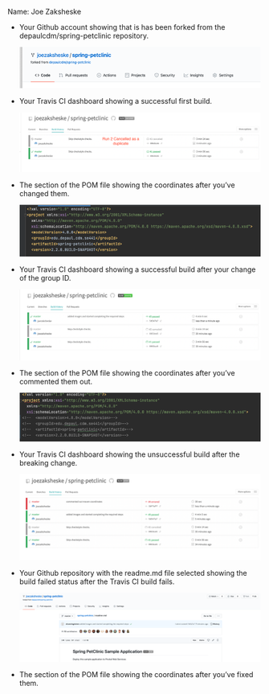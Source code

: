 Name: Joe Zaksheske

- Your Github account showing that is has been forked from the depaulcdm/spring-petclinic repository.

    ![github fork](images/joefork.png)

- Your Travis CI dashboard showing a successful first build.

    ![travis first build](images/travisbuild1.png)

- The section of the POM file showing the coordinates after you’ve changed them.

    ![initial pom change](images/initialpomchange.png)

- Your Travis CI dashboard showing a successful build after your change of the group ID.

    ![travis after pom change](images/travisbuild2.png)

- The section of the POM file showing the coordinates after you’ve commented them out.

    ![comment maven coordinates](images/commentmavencoord.png)

- Your Travis CI dashboard showing the unsuccessful build after the breaking change.

    ![travis failed build](images/travisbuild3.png)

- Your Github repository with the readme.md file selected showing the build failed status after the Travis CI build fails.

    ![github build failure](images/githubbuildfail.png)

- The section of the POM file showing the coordinates after you’ve fixed them.

    

    
